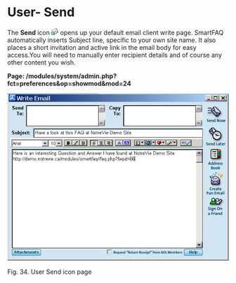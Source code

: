 # User- Send

The **Send** icon ![image001.png](../.gitbook/assets/friend.gif) opens up your default email client write page. SmartFAQ automatically inserts Subject line, specific to your own site name. It also places a short invitation and active link in the email body for easy access.You will need to manually enter recipient details and of course any other content you wish.

**Page: /modules/system/admin.php?fct=preferences&op=showmod&mod=24** 

![image001.png](../.gitbook/assets/user-mail.png)

Fig. 34. User Send icon page

